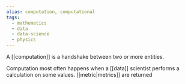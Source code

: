 ```yaml
---
alias: computation, computational
tags:
  - mathematics
  - data
  - data-science
  - physics
---
```


A [[computation]] is a handshake between two or more entities.

Computation most often happens when a [[data]] scientist performs a calculation on some values. [[metric|metrics]] are returned